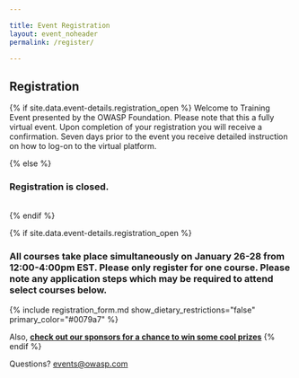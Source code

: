 ```yaml
---

title: Event Registration
layout: event_noheader
permalink: /register/

---
```


## Registration 
{% if site.data.event-details.registration_open %}
Welcome to Training Event presented by the OWASP Foundation. Please note that this a fully virtual event. Upon completion of your registration you will receive a confirmation. Seven days prior to the event you receive detailed instruction on how to log-on to the virtual platform. 

{% else %}
<br>
### Registration is closed.
<br>
{% endif %}

{% if site.data.event-details.registration_open %}
### **All courses take place simultaneously on January 26-28 from 12:00-4:00pm EST. Please only register for one course. Please note any application steps which may be required to attend select courses below.**
 
{% include registration_form.md show_dietary_restrictions="false" primary_color="#0079a7" %}

Also, **[check out our sponsors for a chance to win some cool prizes](/sponsors/swag/)**
{% endif %}


Questions? [events@owasp.com](mailto:events@owasp.com?subject=Training%20Event%20Inquiry)
